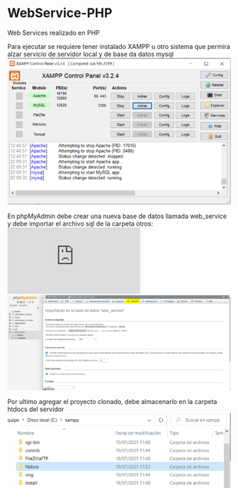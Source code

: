# WebService-PHP
Web Services realizado en PHP

Para ejecutar se requiere tener instalado XAMPP u otro sistema que permira alzar servicio de servidor local y de base da datos mysql
![alt text](https://github.com/SebastianCarvajal/WebService-PHP/blob/main/otros/Captura1.PNG)

En phpMyAdmin debe crear una nueva base de datos llamada web_service y debe importar el archivo sql de la carpeta otros: ![alt text](https://github.com/SebastianCarvajal/WebService-PHP/blob/main/otros/web_service.sql)
![alt text](https://github.com/SebastianCarvajal/WebService-PHP/blob/main/otros/Captura2.PNG)

Por ultimo agregar el proyecto clonado, debe almacenarlo en la carpeta htdocs del servidor
![alt text](https://github.com/SebastianCarvajal/WebService-PHP/blob/main/otros/Captura3.PNG)
